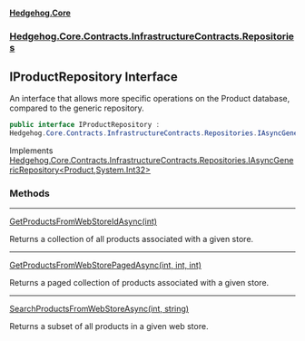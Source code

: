 #### [Hedgehog.Core](index.md 'index')
### [Hedgehog.Core.Contracts.InfrastructureContracts.Repositories](Hedgehog_Core_Contracts_InfrastructureContracts_Repositories.md 'Hedgehog.Core.Contracts.InfrastructureContracts.Repositories')
## IProductRepository Interface
An interface that allows more specific operations on the Product database, compared to the generic repository.  
```csharp
public interface IProductRepository :
Hedgehog.Core.Contracts.InfrastructureContracts.Repositories.IAsyncGenericRepository<Hedgehog.Core.Domain.Product, int>
```

Implements [Hedgehog.Core.Contracts.InfrastructureContracts.Repositories.IAsyncGenericRepository&lt;](Hedgehog_Core_Contracts_InfrastructureContracts_Repositories_IAsyncGenericRepository_E_IdType_.md 'Hedgehog.Core.Contracts.InfrastructureContracts.Repositories.IAsyncGenericRepository&lt;E,IdType&gt;')[Product](Hedgehog_Core_Domain_Product.md 'Hedgehog.Core.Domain.Product')[,](Hedgehog_Core_Contracts_InfrastructureContracts_Repositories_IAsyncGenericRepository_E_IdType_.md 'Hedgehog.Core.Contracts.InfrastructureContracts.Repositories.IAsyncGenericRepository&lt;E,IdType&gt;')[System.Int32](https://docs.microsoft.com/en-us/dotnet/api/System.Int32 'System.Int32')[&gt;](Hedgehog_Core_Contracts_InfrastructureContracts_Repositories_IAsyncGenericRepository_E_IdType_.md 'Hedgehog.Core.Contracts.InfrastructureContracts.Repositories.IAsyncGenericRepository&lt;E,IdType&gt;')  
### Methods

***
[GetProductsFromWebStoreIdAsync(int)](Hedgehog_Core_Contracts_InfrastructureContracts_Repositories_IProductRepository_GetProductsFromWebStoreIdAsync(int).md 'Hedgehog.Core.Contracts.InfrastructureContracts.Repositories.IProductRepository.GetProductsFromWebStoreIdAsync(int)')

Returns a collection of all products associated with a given store.  

***
[GetProductsFromWebStorePagedAsync(int, int, int)](Hedgehog_Core_Contracts_InfrastructureContracts_Repositories_IProductRepository_GetProductsFromWebStorePagedAsync(int_int_int).md 'Hedgehog.Core.Contracts.InfrastructureContracts.Repositories.IProductRepository.GetProductsFromWebStorePagedAsync(int, int, int)')

Returns a paged collection of products associated with a given store.  

***
[SearchProductsFromWebStoreAsync(int, string)](Hedgehog_Core_Contracts_InfrastructureContracts_Repositories_IProductRepository_SearchProductsFromWebStoreAsync(int_string).md 'Hedgehog.Core.Contracts.InfrastructureContracts.Repositories.IProductRepository.SearchProductsFromWebStoreAsync(int, string)')

Returns a subset of all products in a given web store.  
